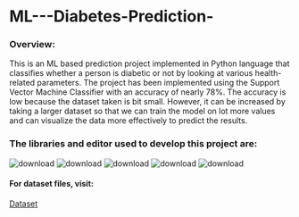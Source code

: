 # ML---Diabetes-Prediction-

### **Overview:**

This is an ML based prediction project implemented in Python language that classifies whether a person is diabetic or
not by looking at various health-related parameters. The project has been implemented using the Support Vector Machine 
Classifier with an accuracy of nearly 78%. The accuracy is low because the dataset taken is bit small. However, it can
be increased by taking a larger dataset so that we can train the model on lot more values and can visualize the data more
effectively to predict the results.

### The libraries and editor used to develop this project are:

![download](https://user-images.githubusercontent.com/61355945/148581656-c4c9a2eb-8a3d-42c3-88b7-abf52d5fd3b0.png)
![download](https://user-images.githubusercontent.com/61355945/148581727-19499d09-fbf2-4695-90ae-d8899b6ff1f3.png)
![download](https://user-images.githubusercontent.com/61355945/148581879-4acabf6b-0c6a-4d5e-8035-38fd6c562616.png)
![download](https://user-images.githubusercontent.com/61355945/148581953-82e60f28-3856-4815-a96d-3165213b2d54.png)
![download](https://user-images.githubusercontent.com/61355945/148582291-19fcada6-7367-4a85-981d-f17f084123c1.png)

#### For dataset files, visit:
[Dataset](https://www.dropbox.com/s/uh7o7uyeghqkhoy/diabetes.csv?dl=0)

